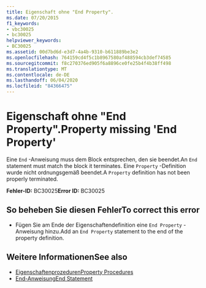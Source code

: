 ```yaml
---
title: Eigenschaft ohne "End Property".
ms.date: 07/20/2015
f1_keywords:
- vbc30025
- bc30025
helpviewer_keywords:
- BC30025
ms.assetid: 00d7bd6d-e3d7-4a4b-9310-b611889be3e2
ms.openlocfilehash: 764159cd4f5c1b8967580af488594cb3def74585
ms.sourcegitcommit: f8c270376ed905f6a8896ce0fe25b4f4b38ff498
ms.translationtype: MT
ms.contentlocale: de-DE
ms.lasthandoff: 06/04/2020
ms.locfileid: "84366475"
---
```

# <a name="property-missing-end-property"></a><span data-ttu-id="2f091-102">Eigenschaft ohne "End Property".</span><span class="sxs-lookup"><span data-stu-id="2f091-102">Property missing 'End Property'</span></span>
<span data-ttu-id="2f091-103">Eine `End` -Anweisung muss dem Block entsprechen, den sie beendet.</span><span class="sxs-lookup"><span data-stu-id="2f091-103">An `End` statement must match the block it terminates.</span></span> <span data-ttu-id="2f091-104">Eine `Property` -Definition wurde nicht ordnungsgemäß beendet.</span><span class="sxs-lookup"><span data-stu-id="2f091-104">A `Property` definition has not been properly terminated.</span></span>  
  
 <span data-ttu-id="2f091-105">**Fehler-ID:** BC30025</span><span class="sxs-lookup"><span data-stu-id="2f091-105">**Error ID:** BC30025</span></span>  
  
## <a name="to-correct-this-error"></a><span data-ttu-id="2f091-106">So beheben Sie diesen Fehler</span><span class="sxs-lookup"><span data-stu-id="2f091-106">To correct this error</span></span>  
  
- <span data-ttu-id="2f091-107">Fügen Sie am Ende der Eigenschaftendefinition eine `End Property` -Anweisung hinzu.</span><span class="sxs-lookup"><span data-stu-id="2f091-107">Add an `End Property` statement to the end of the property definition.</span></span>  
  
## <a name="see-also"></a><span data-ttu-id="2f091-108">Weitere Informationen</span><span class="sxs-lookup"><span data-stu-id="2f091-108">See also</span></span>

- [<span data-ttu-id="2f091-109">Eigenschaftenprozeduren</span><span class="sxs-lookup"><span data-stu-id="2f091-109">Property Procedures</span></span>](../programming-guide/language-features/procedures/property-procedures.md)
- [<span data-ttu-id="2f091-110">End-Anweisung</span><span class="sxs-lookup"><span data-stu-id="2f091-110">End Statement</span></span>](../language-reference/statements/end-statement.md)
